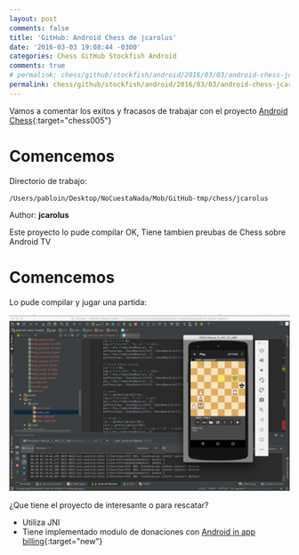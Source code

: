 ```yaml
---
layout: post
comments: false
title: 'GitHub: Android Chess de jcarolus'
date: '2016-03-03 19:08:44 -0300'
categories: Chess GitHub Stockfish Android
comments: true
# permalink: chess/github/stockfish/android/2016/03/03/android-chess-jcarolus.html
permalink: chess/github/stockfish/android/2016/03/03/android-chess-jcarolus.html
---
```


Vamos a comentar los exitos y fracasos de trabajar con el proyecto [Android Chess][github-chess-005-android-chess]{:target="chess005"}

# Comencemos

Directorio de trabajo:

```
/Users/pabloin/Desktop/NoCuestaNada/Mob/GitHub-tmp/chess/jcarolus
```

Author: **jcarolus**

Este proyecto lo pude compilar OK, Tiene tambien preubas de Chess sobre Android TV

# Comencemos

Lo pude compilar y jugar una partida:

![importacion paso1 screenshot](/assets/images/2016_04_10/post_006_img1.png)

¿Que tiene el proyecto de interesante o para rescatar?

- Utiliza JNI
- Tiene implementado modulo de donaciones con [Android in app billing][android-in-app-billing]{:target="new"}

[android-in-app-billing]: https://developer.android.com/google/play/billing/billing_integrate.html
[github-chess-001-droidfish]: https://github.com/peterosterlund2/droidfish
[github-chess-002-droidfishchess_android]: https://github.com/elitecoder/droidfishchess_android
[github-chess-003-stockfishchess-ios]: https://github.com/elitecoder/stockfishchess-ios
[github-chess-004-stockfishchess-android]: https://github.com/mqprichard/stockfishchess-android
[github-chess-005-android-chess]: https://github.com/jcarolus/android-chess
